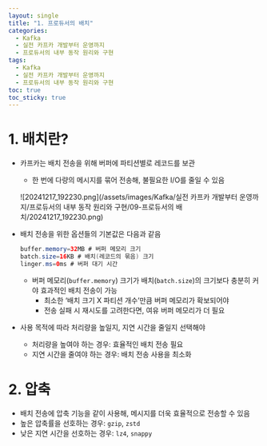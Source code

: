 ```yaml
---
layout: single
title: "1. 프로듀서의 배치"
categories:
  - Kafka
  - 실전 카프카 개발부터 운영까지
  - 프로듀서의 내부 동작 원리와 구현
tags:
  - Kafka
  - 실전 카프카 개발부터 운영까지
  - 프로듀서의 내부 동작 원리와 구현
toc: true
toc_sticky: true
---
```

# 1. 배치란?

- 카프카는 배치 전송을 위해 버퍼에 파티션별로 레코드를 보관
    - 한 번에 다량의 메시지를 묶어 전송해, 불필요한 I/O를 줄일 수 있음
    
    ![20241217_192230.png](/assets/images/Kafka/실전 카프카 개발부터 운영까지/프로듀서의 내부 동작 원리와 구현/09-프로듀서의 배치/20241217_192230.png)
    
- 배치 전송을 위한 옵션들의 기본값은 다음과 같음
    
    ```java
    buffer.memory=32MB # 버퍼 메모리 크기
    batch.size=16KB # 배치(레코드의 묶음) 크기
    linger.ms=0ms # 버퍼 대기 시간
    ```
    
    - 버퍼 메모리(`buffer.memory`) 크기가 배치(`batch.size`)의 크기보다 충분히 커야 효과적인 배치 전송이 가능
        - 최소한 ‘배치 크기 X 파티션 개수’만큼 버퍼 메모리가 확보되어야
        - 전송 실패 시 재시도를 고려한다면, 여유 버퍼 메모리가 더 필요

- 사용 목적에 따라 처리량을 높일지, 지연 시간을 줄일지 선택해야
    - 처리량을 높여야 하는 경우: 효율적인 배치 전송 필요
    - 지연 시간을 줄여야 하는 경우: 배치 전송 사용을 최소화

# 2. 압축

- 배치 전송에 압축 기능을 같이 사용해, 메시지를 더욱 효율적으로 전송할 수 있음
- 높은 압축률을 선호하는 경우: `gzip`, `zstd`
- 낮은 지연 시간을 선호하는 경우: `lz4`, `snappy`
